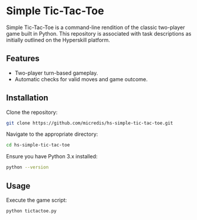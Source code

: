 # Simple Tic-Tac-Toe

Simple Tic-Tac-Toe is a command-line rendition of the classic two-player game built in Python. This repository is associated with task descriptions as initially outlined on the Hyperskill platform.

## Features

- Two-player turn-based gameplay.
- Automatic checks for valid moves and game outcome.

## Installation

Clone the repository:

```bash
git clone https://github.com/micredis/hs-simple-tic-tac-toe.git
```

Navigate to the appropriate directory:

```bash
cd hs-simple-tic-tac-toe
```

Ensure you have Python 3.x installed:

```bash
python --version
```

## Usage

Execute the game script:

```bash
python tictactoe.py
```

